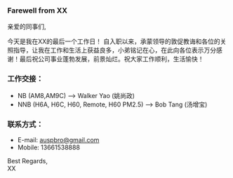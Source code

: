 
### Farewell from XX

亲爱的同事们,

今天是我在XX的最后一个工作日！
自入职以来，承蒙领导的敦促教诲和各位的关照指导，让我在工作和生活上获益良多，小弟铭记在心，在此向各位表示万分感谢！最后祝公司事业蓬勃发展，前景灿烂。祝大家工作顺利，生活愉快！

### 工作交接：
* NB (AM8,AM9C) --> Walker Yao (姚尚政)
* NNB (H6A, H6C, H60, Remote, H60 PM2.5) --> Bob Tang (汤增宝)

### 联系方式：
* E-mail: <auspbro@gmail.com>
* Mobile: 13661538888


Best Regards,<br />
XX
